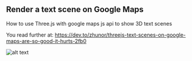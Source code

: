 ## Render a text scene on Google Maps 

How to use Three.js with google maps js api to show 3D text scenes 

You read further at: https://dev.to/zhunor/threejs-text-scenes-on-google-maps-are-so-good-it-hurts-2fb0

![alt text](animation.gif "Animating Scene")